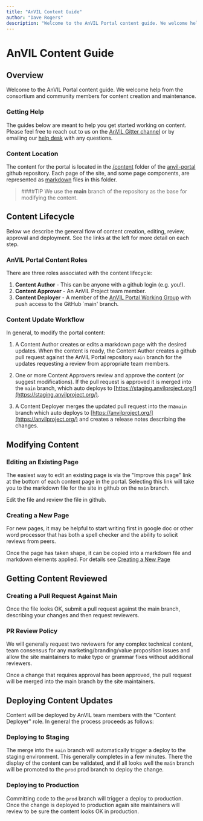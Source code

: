 ```yaml
---
title: "AnVIL Content Guide"
author: "Dave Rogers"
description: "Welcome to the AnVIL Portal content guide. We welcome help from the consortium and community members for content creation and maintenance."
---
```


# AnVIL Content Guide

## Overview
Welcome to the AnVIL Portal content guide. We welcome help from the consortium and community members for content creation and maintenance. 

### Getting Help
The guides below are meant to help you get started working on content. Please feel free to reach out to us on the  [AnVIL Gitter channel](https://gitter.im/anvil-project/Lobby) or by emailing our [help desk](mailto:help@lists.anvilproject.org) with any questions.


### Content Location
The content for the portal is located in the [/content](https://github.com/anvilproject/anvil-portal/tree/main/content) folder of the [anvil-portal](https://github.com/anvilproject/anvil-portal/tree/main) github repository. Each page of the site, and some page components, are represented as [markdown](https://en.wikipedia.org/wiki/Markdown) files in this folder.

>####TIP
>We use the **main** branch of the  repository as the base for modifying the content. 


## Content Lifecycle

Below we describe the general flow of content creation, editing, review, approval and deployment. See the links at the left for more detail on each step.


### AnVIL Portal Content Roles
There are three roles associated with the content lifecycle:

1. **Content Author** - This can be anyone with a github login (e.g. you!). 
1. **Content Approver** - An AnVIL Project team member.
1. **Content Deployer** - A member of the [AnVIL Portal Working Group](/team/working-groups#portal-working-group) with push access to the GitHub `main' branch. 

### Content Update Workflow

In general, to modify the portal content:

1. A Content Author creates or edits a markdown page with the desired updates. When the content is ready, the Content Author creates a github pull request against the AnVIL Portal repository `main` branch for the updates requesting a review from appropriate team members.
 
1. One or more Content Approvers review and approve the content (or suggest modifications). If the pull request is approved it is merged into the `main` branch, which auto deploys to [https://staging.anvilproject.org/](https://staging.anvilproject.org/). 

1. A Content Deployer merges the updated pull request into the ma`main` branch which auto deploys to [https://anvilproject.org/](https://anvilproject.org/) and creates a release notes describing the changes. 

## Modifying Content

### Editing an Existing Page
The easiest way to edit an existing page is via the "Improve this page" link at the bottom of each content page in the portal.
Selecting this link will take you to the markdown file for the site in github on the `main` branch.

Edit the file and review the file in github.

### Creating a New Page
For new pages, it may be helpful to start writing first in google doc or other word processor that has both a spell checker and the ability to solicit reviews from peers. 

Once the page has taken shape, it can be copied into a markdown file and markdown elements applied. For details see [Creating a New Page](/guides/content/creating-a-new-page)

## Getting Content Reviewed

### Creating a Pull Request Against Main
Once the file looks OK, submit a pull request against the main branch, describing your changes and then request reviewers.


### PR Review Policy
We will generally request two reviewers for any complex technical content, team consensus for any marketing/branding/value proposition issues and allow the site maintainers to make typo or grammar fixes without additional reviewers.

Once a change that requires approval has been approved, the pull request will be merged into the main branch by the site maintainers.

## Deploying Content Updates

Content will be deployed by AnVIL team members with the "Content Deployer" role. In general the process proceeds as follows:

### Deploying to Staging 
The merge into the `main` branch will automatically trigger a deploy to the staging environment. This generally completes in a few minutes. There the display of the content can be validated, and if all looks well the `main` branch will be promoted to the `prod` prod branch to deploy the change.

### Deploying to Production 
Committing code to the `prod` branch will trigger a deploy to production. Once the change is deployed to production again site maintainers will review to be sure the content looks OK in production. 


